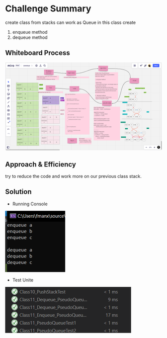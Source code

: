 # Challenge Summary
create class from stacks can work as Queue
in this class create 
1. enqueue method
2. dequeue method
 
## Whiteboard Process

![img](../image/Class11/class11_WB.png)

## Approach & Efficiency

try to reduce the code and work more on our previous class stack.
 
## Solution
- Running Console


![img](../image/Class11/run_11.PNG)



- Test Unite


![img](../image/Class11/test_11.PNG)